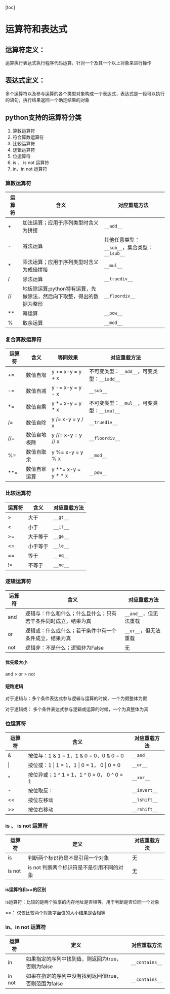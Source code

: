 [toc]



# 运算符和表达式



## 运算符定义： 

运算执行表达式执行程序代码运算，针对一个及其一个以上对象来进行操作



## 表达式定义：

多个运算符以及参与运算的各个类型对象构成一个表达式，表达式是一段可以执行的语句，执行结果返回一个确定结果的对象



## python支持的运算符分类



1.  算数运算符
2.  符合算数运算符
3.  比较运算符
4.  逻辑运算符
5.  位运算符
6.  is 、 is not 运算符
7.  in、in not 运算符



### 算数运算符



| 运算符 | 含义                                                         | 对应重载方法                                  |
| ------ | ------------------------------------------------------------ | --------------------------------------------- |
| +      | 加法运算；应用于序列类型时含义为拼接                         | `__add__`                                     |
| -      | 减法运算                                                     | 其他任意类型：`__sub__`，集合类型：`__isub__` |
| *      | 乘法运算；应用于序列类型时含义为成倍拼接                     | `__mul__`                                     |
| /      | 除法运算                                                     | `__truediv__`                                 |
| //     | 地板除运算;python特有运算，先做除法，然后向下取整，得出的数据为整形 | `__floordiv__`                                |
| **     | 幂运算                                                       | `__pow__`                                     |
| %      | 取余运算                                                     | `__mod__`                                     |



### 复合算数运算符



| 运算符 | 含义         | 等同效果            | 对应重载方法                                |
| ------ | ------------ | ------------------- | ------------------------------------------- |
| +=     | 数值自增     | y += x-y = y + x    | 不可变类型：`__add__`，可变类型：`__iadd__` |
| -=     | 数值自减     | y -= x-y = y - x    | `__sub__`                                   |
| *=     | 数值自乘     | y *= x-y = y * x    | 不可变类型：`__mul__`，可变类型：`__imul__` |
| /=     | 数值自除     | y /= x-y = y / x    | `__truediv__`                               |
| //=    | 数值自地板除 | y //= x-y = y // x  | `__floordiv__`                              |
| %=     | 数值自取余   | y %= x-y = y % x    | `__mod__`                                   |
| **=    | 数值自幂运算 | y **= x-y = y * * x | `__pow__`                                   |



### 比较运算符



| 运算符 | 含义     | 对应重载方法 |
| ------ | -------- | ------------ |
| >      | 大于     | `__gt__`     |
| <      | 小于     | `__it__`     |
| >=     | 大于等于 | `__ge__`     |
| <=     | 小于等于 | `__le__`     |
| ==     | 等于     | `__eq__`     |
| !=     | 不等于   | `__ne__`     |



### 逻辑运算符



| 运算符 | 含义                                                         | 对应重载方法          |
| ------ | ------------------------------------------------------------ | --------------------- |
| and    | 逻辑与：什么和什么；什么且什么；只有若干条件同时成立，结果为真 | `__and__`，但无法重载 |
| or     | 逻辑或：什么或什么；若干条件中有一个条件成立，结果为真       | `__or__`，但无法重载  |
| not    | 逻辑非：不是什么；逻辑非为False                              | 无                    |



#### 优先级大小

and > or > not 



#### 短路逻辑

对于逻辑与：多个条件表达式参与逻辑与运算的时候，一个为假整体为假

对于逻辑或： 多个条件表达式参与逻辑或运算的时候，一个为真整体为真



### 位运算符



| 运算符 | 含义                                        | 对应重载方法 |
| ------ | ------------------------------------------- | ------------ |
| &      | 按位与：1 & 1 = 1，1 & 0 = 0，0 & 0 = 0     | `__and__`    |
| \|     | 按位或：1 \| 1 = 1，1 \| 0 = 1， 0 \| 0 = 0 | `__or__`     |
| ^      | 按位异或；1 ^ 1 = 1，1 ^ 0 = 0， 0 ^ 0 = 1  | `__xor__`    |
| -      | 按位取反：                                  | `__invert__` |
| <<     | 按位左移动                                  | `__lshift__` |
| >>     | 按位右移动                                  | `__rshift__` |



### is 、 is not 运算符



| 运算符 | 定义                                      | 对应重载方法 |
| ------ | ----------------------------------------- | ------------ |
| is     | 判断两个标识符是不是引用一个对象          | 无           |
| is not | is not 判断两个标识符是不是引用不同的对象 | 无           |



#### is运算符和==的区别

is运算符：比较的是两个独享的内存地址是否相等，用于判断是否位同一个对象

==： 仅仅比较两个对象字面值的大小结果是否相等 





### in、in not 运算符



| 运算符 | 定义                                                  | 对应重载方法   |
| ------ | ----------------------------------------------------- | -------------- |
| in     | 如果指定的序列中找到值，则返回为true，否则为false     | `__contains__` |
| in not | 如果在指定的序列中没有找到返回值true，否则范围为false | `__contains__` |



